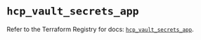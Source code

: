 # `hcp_vault_secrets_app`

Refer to the Terraform Registry for docs: [`hcp_vault_secrets_app`](https://registry.terraform.io/providers/hashicorp/hcp/0.84.1/docs/resources/vault_secrets_app).
